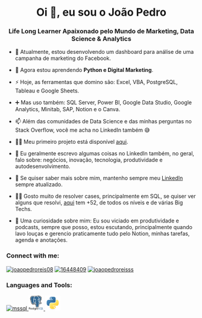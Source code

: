 <h1 align="center">Oi 👋, eu sou o João Pedro</h1>
<h3 align="center">Life Long Learner Apaixonado pelo Mundo de Marketing, Data Science & Analytics</h3>


- 🔭 Atualmente, estou desenvolvendo um dashboard para análise de uma campanha de marketing do Facebook.

- 🌱 Agora estou aprendendo **Python e Digital Marketing**.

- ⚡ Hoje, as ferramentas que domino são: Excel, VBA, PostgreSQL, Tableau e Google Sheets.

- ➕ Mas uso também: SQL Server, Power BI, Google Data Studio, Google Analytics, Minitab, SAP, Notion e o Canva.

- 📫 Além das comunidades de Data Science e das minhas perguntas no Stack Overflow, você me acha no LinkedIn também 😅

- 👨‍💻 Meu primeiro projeto está disponível [aqui](https://drive.google.com/drive/folders/177OmvD_uotUdnFlqrSrLSFPk9J4zAFVb).

- 💬 Eu geralmente escrevo algumas coisas no LinkedIn também, no geral, falo sobre: negócios, inovação, tecnologia, produtividade e autodesenvolvimento.

- 📄 Se quiser saber mais sobre mim, mantenho sempre meu [LinkedIn](https://www.linkedin.com/in/joaopedroreis08/) sempre atualizado.

- 🐱‍👤 Gosto muito de resolver cases, principalmente em SQL, se quiser ver alguns que resolvi, [aqui](https://platform.stratascratch.com/user/joaopedroreisss) tem +52, de todos os níveis e de várias Big Techs.

- 👀 Uma curiosidade sobre mim: Eu sou viciado em produtividade e podcasts, sempre que posso, estou escutando, principalmente quando lavo louças e gerencio praticamente tudo pelo Notion, minhas tarefas, agenda e anotações.

<h3 align="left">Connect with me:</h3>
<p align="left">
<a href="https://linkedin.com/in/joaopedroreis08" target="blank"><img align="center" src="https://raw.githubusercontent.com/rahuldkjain/github-profile-readme-generator/master/src/images/icons/Social/linked-in-alt.svg" alt="joaopedroreis08" height="30" width="40" /></a>
<a href="https://stackoverflow.com/users/16448409" target="blank"><img align="center" src="https://raw.githubusercontent.com/rahuldkjain/github-profile-readme-generator/master/src/images/icons/Social/stack-overflow.svg" alt="16448409" height="30" width="40" /></a>
<a href="https://kaggle.com/joaopedroreisss" target="blank"><img align="center" src="https://raw.githubusercontent.com/rahuldkjain/github-profile-readme-generator/master/src/images/icons/Social/kaggle.svg" alt="joaopedroreisss" height="30" width="40" /></a>
</p>

<h3 align="left">Languages and Tools:</h3>
<p align="left"> <a href="https://www.microsoft.com/en-us/sql-server" target="_blank" rel="noreferrer"> <img src="https://www.svgrepo.com/show/303229/microsoft-sql-server-logo.svg" alt="mssql" width="40" height="40"/> </a> <a href="https://www.postgresql.org" target="_blank" rel="noreferrer"> <img src="https://raw.githubusercontent.com/devicons/devicon/master/icons/postgresql/postgresql-original-wordmark.svg" alt="postgresql" width="40" height="40"/> </a> <a href="https://www.python.org" target="_blank" rel="noreferrer"> <img src="https://raw.githubusercontent.com/devicons/devicon/master/icons/python/python-original.svg" alt="python" width="40" height="40"/> </a> </p>

<!---
<p><img align="center" src="https://github-readme-stats.vercel.app/api/top-langs?username=joaopedroreisss&show_icons=true&locale=en&layout=compact" alt="joaopedroreisss" /></p>

<!---

- 👋 Hi, I’m @joaopedroreisss
- 👀 I’m interested in ...
- 🌱 I’m currently learning ...
- 💞️ I’m looking to collaborate on ...
- 📫 How to reach me ...

joaopedroreisss/joaopedroreisss is a ✨ special ✨ repository because its `README.md` (this file) appears on your GitHub profile.
You can click the Preview link to take a look at your changes.
--->
